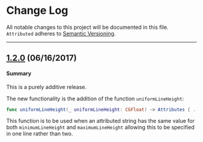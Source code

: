 # Change Log

All notable changes to this project will be documented in this file.
`Attributed` adheres to [Semantic Versioning](http://semver.org/).

--- 

## [1.2.0](https://github.com/Nirma/Attributed/releases/tag/1.2.0) (06/16/2017)

#### Summary

This is a purely additive release.

The new functionality is the addition of the function `uniformLineHeight`:
```swift
func uniformLineHeight(_ uniformLineHeight: CGFloat) -> Attributes { ... }
```

This function is to be used when an attributed string has the same value for both `minimumLineHeight` and `maximumLineHeight`
allowing this to be specified in one line rather than two. 



